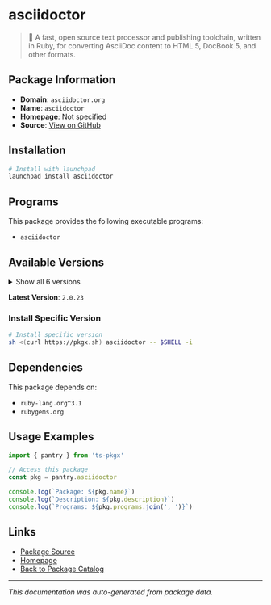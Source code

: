 # asciidoctor

> :gem: A fast, open source text processor and publishing toolchain, written in Ruby, for converting AsciiDoc content to HTML 5, DocBook 5, and other formats.

## Package Information

- **Domain**: `asciidoctor.org`
- **Name**: `asciidoctor`
- **Homepage**: Not specified
- **Source**: [View on GitHub](https://github.com/pkgxdev/pantry/tree/main/projects/asciidoctor.org/package.yml)

## Installation

```bash
# Install with launchpad
launchpad install asciidoctor
```

## Programs

This package provides the following executable programs:

- `asciidoctor`

## Available Versions

<details>
<summary>Show all 6 versions</summary>

- `2.0.23`, `2.0.22`, `2.0.21`, `2.0.20`, `2.0.19`
- `2.0.18`

</details>

**Latest Version**: `2.0.23`

### Install Specific Version

```bash
# Install specific version
sh <(curl https://pkgx.sh) asciidoctor -- $SHELL -i
```

## Dependencies

This package depends on:

- `ruby-lang.org^3.1`
- `rubygems.org`

## Usage Examples

```typescript
import { pantry } from 'ts-pkgx'

// Access this package
const pkg = pantry.asciidoctor

console.log(`Package: ${pkg.name}`)
console.log(`Description: ${pkg.description}`)
console.log(`Programs: ${pkg.programs.join(', ')}`)
```

## Links

- [Package Source](https://github.com/pkgxdev/pantry/tree/main/projects/asciidoctor.org/package.yml)
- [Homepage](#)
- [Back to Package Catalog](../package-catalog.md)

---

*This documentation was auto-generated from package data.*
